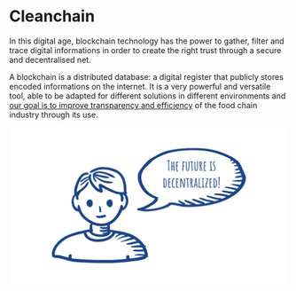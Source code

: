 # Cleanchain

In this digital age, blockchain technology has the power to gather, filter and trace digital informations in order to create the right trust through a secure and decentralised net.

A blockchain is a distributed database: a digital register that publicly stores encoded informations on the internet. It is a very powerful and versatile tool, able to be adapted for different solutions in different environments and [our goal is to improve transparency and efficiency](goal.md) of the food chain industry through its use.

![](future.svg)

